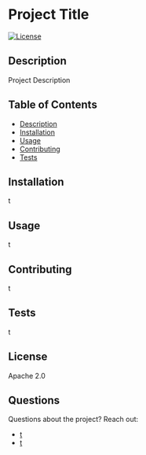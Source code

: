 
  # Project Title
  
  [![License](https://img.shields.io/badge/License-Apache%202.0-blue.svg)](https://opensource.org/licenses/Apache-2.0)

  ## Description
  Project Description
  
  ## Table of Contents
 * [Description](#Description)
* [Installation](#Installation)
* [Usage](#Usage)
* [Contributing](#Contributing)
* [Tests](#Tests)
 
 
  
## Installation 
 t

  ## Usage 
 t

  ## Contributing 
 t

  ## Tests 
 t

  ## License 
 Apache 2.0

  ## Questions 
 Questions about the project? 
 Reach out: 
 * [t](mailto:t) 
 * [t](https://github.com/t)
  